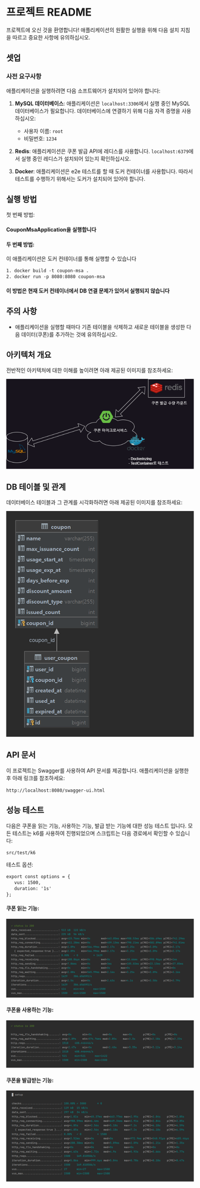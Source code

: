 # 프로젝트 README

프로젝트에 오신 것을 환영합니다! 애플리케이션의 원활한 실행을 위해 다음 설치 지침을 따르고 중요한 사항에 유의하십시오.

## 셋업

### 사전 요구사항

애플리케이션을 실행하려면 다음 소프트웨어가 설치되어 있어야 합니다:

1. **MySQL 데이터베이스**: 애플리케이션은 `localhost:3306`에서 실행 중인 MySQL 데이터베이스가 필요합니다. 데이터베이스에 연결하기 위해 다음 자격 증명을 사용하십시오:
   - 사용자 이름: `root`
   - 비밀번호: `1234`

2. **Redis**: 애플리케이션은 쿠폰 발급 API에 레디스를 사용합니다. `localhost:6379`에서 실행 중인 레디스가 설치되어 있는지 확인하십시오.

3. **Docker**: 애플리케이션은 e2e 테스트를 할 때 도커 컨테이너를 사용합니다. 따라서 테스트를 수행하기 위해서는 도커가 설치되어 있어야 합니다.

## 실행 방법
첫 번째 방법:
#### CouponMsaApplication을 실행합니다

#### 두 번째 방법:
이 애플리케이션은 도커 컨테이너를 통해 실행할 수 있습니다
```
1. docker build -t coupon-msa .
2. docker run -p 8080:8080 coupon-msa
```
#### 이 방법은 현재 도커 컨테이너에서 DB 연결 문제가 있어서 실행되지 않습니다

## 주의 사항

- 애플리케이션을 실행할 때마다 기존 테이블을 삭제하고 새로운 테이블을 생성한 다음 데이터(쿠폰)를 추가하는 것에 유의하십시오.

## 아키텍처 개요

전반적인 아키텍처에 대한 이해를 높이려면 아래 제공된 이미지를 참조하세요:

![DB Table & Relations](references/coupon_svc.png)


## DB 테이블 및 관계

데이터베이스 테이블과 그 관계를 시각화하려면 아래 제공된 이미지를 참조하세요:

![DB Table & Relations](references/coupon_erd.png)

## API 문서

이 프로젝트는 Swagger를 사용하여 API 문서를 제공합니다. 애플리케이션을 실행한 후 아래 링크를 참조하세요:

`http://localhost:8080/swagger-ui.html`

## 성능 테스트

다음은 쿠폰을 읽는 기능, 사용하는 기능, 발급 받는 기능에 대한 성능 테스트 입니다. 
모든 테스트는 k6를 사용하여 진행되었으며 스크립트는 다음 경로에서 확인할 수 있습니다:
```
src/test/k6
```

테스트 옵션:
```
export const options = {
   vus: 1500,
   duration: '1s'
};
```


#### 쿠폰 읽는 기능:

![coupon list api](references/user_coupon_listing_perf.png)

#### 쿠폰을 사용하는 기능:

![use_coupon](references/use_coupon_perf.png)

#### 쿠폰을 발급받는 기능:

![coupon_issuance](references/coupon_issuance_perf.png)

